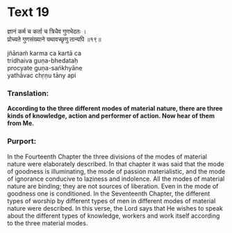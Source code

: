 # Text 19

ज्ञानं कर्म च कर्ता च त्रिधैव गुणभेदतः ।  
प्रोच्यते गुणसंख्याने यथावच्छृणु तान्यपि ॥१९॥

jñānaḿ karma ca kartā ca  
tridhaiva guṇa-bhedataḥ  
procyate guṇa-sańkhyāne  
yathāvac chṛṇu tāny api



### Translation:

**According to the three different modes of material nature, there are three kinds of knowledge, action and performer of action. Now hear of them from Me.**

### Purport:

In the Fourteenth Chapter the three divisions of the modes of material nature were elaborately described. In that chapter it was said that the mode of goodness is illuminating, the mode of passion materialistic, and the mode of ignorance conducive to laziness and indolence. All the modes of material nature are binding; they are not sources of liberation. Even in the mode of goodness one is conditioned. In the Seventeenth Chapter, the different types of worship by different types of men in different modes of material nature were described. In this verse, the Lord says that He wishes to speak about the different types of knowledge, workers and work itself according to the three material modes.